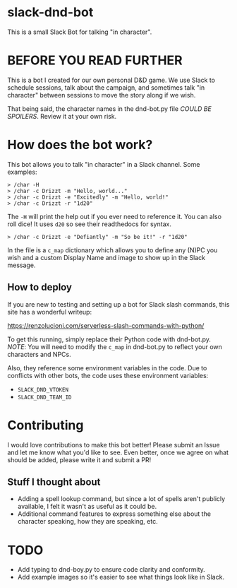# slack-dnd-bot

This is a small Slack Bot for talking "in character".

# BEFORE YOU READ FURTHER

This is a bot I created for our own personal D&D game. We use Slack to schedule sessions, talk about the campaign, and sometimes talk "in character" between sessions to move the story along if we wish.

That being said, the character names in the dnd-bot.py file *COULD BE SPOILERS*. Review it at your own risk.

# How does the bot work?

This bot allows you to talk "in character" in a Slack channel. Some examples:

```
> /char -H
> /char -c Drizzt -m "Hello, world..."
> /char -c Drizzt -e "Excitedly" -m "Hello, world!"
> /char -c Drizzt -r "1d20"
```

The `-H` will print the help out if you ever need to reference it. You can also roll dice! It uses `d20` so see their readthedocs for syntax.
```
> /char -c Drizzt -e "Defiantly" -m "So be it!" -r "1d20"
```

In the file is a `c_map` dictionary which allows you to define any (N)PC you wish and a custom Display Name and image to show up in the Slack message.

## How to deploy

If you are new to testing and setting up a bot for Slack slash commands, this site has a wonderful writeup:

https://renzolucioni.com/serverless-slash-commands-with-python/

To get this running, simply replace their Python code with dnd-bot.py.
*NOTE*: You will need to modify the `c_map` in dnd-bot.py to reflect your own characters and NPCs.

Also, they reference some environment variables in the code. Due to conflicts with other bots, the code uses these environment variables:

* `SLACK_DND_VTOKEN`
* `SLACK_DND_TEAM_ID`

# Contributing

I would love contributions to make this bot better! Please submit an Issue and let me know what you'd like to see. Even better, once we agree on what should be added, please write it and submit a PR!

## Stuff I thought about

* Adding a spell lookup command, but since a lot of spells aren't publicly available, I felt it wasn't as useful as it could be.
* Additional command features to express something else about the character speaking, how they are speaking, etc.

# TODO

* Add typing to dnd-boy.py to ensure code clarity and conformity.
* Add example images so it's easier to see what things look like in Slack.
